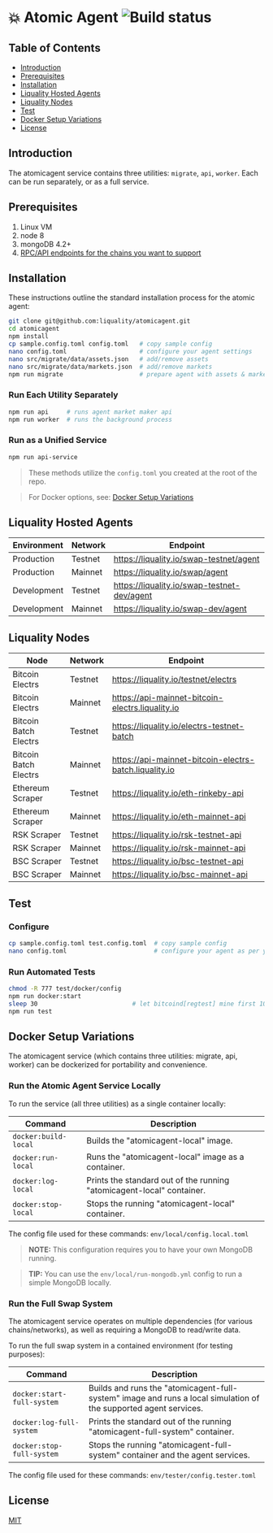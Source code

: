 # 💥 Atomic Agent ![Build status](https://github.com/liquality/agent/workflows/Test,%20publish%20&%20deploy/badge.svg)


## Table of Contents

* [Introduction][section-introduction]
* [Prerequisites][section-prerequisites]
* [Installation][section-installation]
* [Liquality Hosted Agents][section-liquality-hosted-agents]
* [Liquality Nodes][section-liquality-nodes]
* [Test][section-test]
* [Docker Setup Variations][section-docker-setup-variations]
* [License][section-license]


## Introduction

The atomicagent service contains three utilities: `migrate`, `api`, `worker`. Each can be run separately, or as a full service.


## Prerequisites

1. Linux VM
2. node 8
3. mongoDB 4.2+
4. [RPC/API endpoints for the chains you want to support](#liquality-nodes)


## Installation

These instructions outline the standard installation process for the atomic agent:

```bash
git clone git@github.com:liquality/atomicagent.git
cd atomicagent
npm install
cp sample.config.toml config.toml   # copy sample config
nano config.toml                    # configure your agent settings
nano src/migrate/data/assets.json   # add/remove assets
nano src/migrate/data/markets.json  # add/remove markets
npm run migrate                     # prepare agent with assets & markets
```

### Run Each Utility Separately

```bash
npm run api     # runs agent market maker api
npm run worker  # runs the background process
```

### Run as a Unified Service

``` bash
npm run api-service
```

> These methods utilize the `config.toml` you created at the root of the repo.

> For Docker options, see: [Docker Setup Variations](#docker-setup-variations)


## Liquality Hosted Agents

|Environment| Network | Endpoint                                     |
|-|---------|--------------------------------------------------------|
|Production| Testnet | https://liquality.io/swap-testnet/agent       |
|Production| Mainnet | https://liquality.io/swap/agent               |
|Development| Testnet | https://liquality.io/swap-testnet-dev/agent  |
|Development| Mainnet | https://liquality.io/swap-dev/agent          |


## Liquality Nodes

| Node                  | Network | Endpoint                                               |
|-----------------------|---------|--------------------------------------------------------|
| Bitcoin Electrs       | Testnet | https://liquality.io/testnet/electrs                   |
| Bitcoin Electrs       | Mainnet | https://api-mainnet-bitcoin-electrs.liquality.io       |
| Bitcoin Batch Electrs | Testnet | https://liquality.io/electrs-testnet-batch             |
| Bitcoin Batch Electrs | Mainnet | https://api-mainnet-bitcoin-electrs-batch.liquality.io |
| Ethereum Scraper      | Testnet | https://liquality.io/eth-rinkeby-api                   |
| Ethereum Scraper      | Mainnet | https://liquality.io/eth-mainnet-api                   |
| RSK Scraper           | Testnet | https://liquality.io/rsk-testnet-api                   |
| RSK Scraper           | Mainnet | https://liquality.io/rsk-mainnet-api                   |
| BSC Scraper           | Testnet | https://liquality.io/bsc-testnet-api                   |
| BSC Scraper           | Mainnet | https://liquality.io/bsc-mainnet-api                   |


## Test

### Configure

```bash
cp sample.config.toml test.config.toml  # copy sample config
nano config.toml                        # configure your agent as per your test environment
```

### Run Automated Tests

```bash
chmod -R 777 test/docker/config
npm run docker:start
sleep 30                          # let bitcoind[regtest] mine first 100 blocks
npm run test
```


## Docker Setup Variations

The atomicagent service (which contains three utilities: migrate, api, worker) can be dockerized for portability and convenience.

### Run the Atomic Agent Service Locally

To run the service (all three utilities) as a single container locally:

| Command               | Description                           |
| --------------------- | ------------------------------------- |
| `docker:build-local`  | Builds the "atomicagent-local" image. |
| `docker:run-local`    | Runs the "atomicagent-local" image as a container. |
| `docker:log-local`    | Prints the standard out of the running "atomicagent-local" container. |
| `docker:stop-local`   | Stops the running "atomicagent-local" container. |

The config file used for these commands: `env/local/config.local.toml`

> **NOTE:** This configuration requires you to have your own MongoDB running.

> **TIP:** You can use the `env/local/run-mongodb.yml` config to run a simple MongoDB locally.

### Run the Full Swap System

The atomicagent service operates on multiple dependencies (for various chains/networks), as well as requiring a MongoDB to read/write data.

To run the full swap system in a contained environment (for testing purposes):

| Command                     | Description                           |
| --------------------------- | ------------------------------------- |
| `docker:start-full-system`  | Builds and runs the "atomicagent-full-system" image and runs a local simulation of the supported agent services. |
| `docker:log-full-system`    | Prints the standard out of the running "atomicagent-full-system" container. |
| `docker:stop-full-system`   | Stops the running "atomicagent-full-system" container and the agent services. |

The config file used for these commands: `env/tester/config.tester.toml`


## License

[MIT](./LICENSE.md)



[section-introduction]: #introduction
[section-prerequisites]: #prerequisites
[section-installation]: #installation
[section-liquality-hosted-agents]: #liquality-hosted-agents
[section-liquality-nodes]: #liquality-nodes
[section-test]: #test
[section-docker-setup-variations]: #docker-setup-variations
[section-license]: #license
